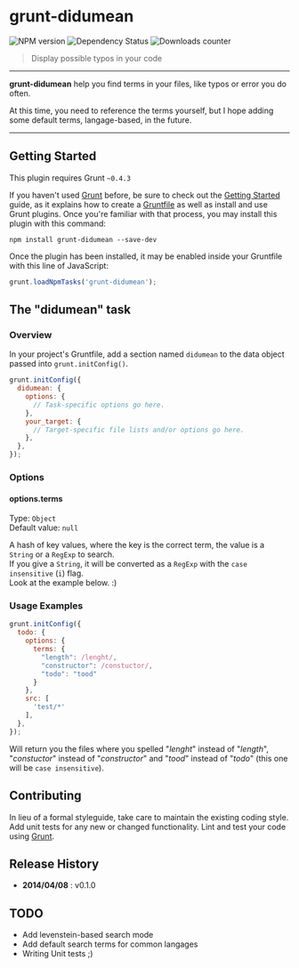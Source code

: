 # grunt-didumean

![NPM version](http://img.shields.io/npm/v/grunt-didumean.svg) ![Dependency Status](https://david-dm.org/leny/grunt-didumean.svg) ![Downloads counter](http://img.shields.io/npm/dm/grunt-didumean.svg)

> Display possible typos in your code

* * *

**grunt-didumean** help you find terms in your files, like typos or error you do often.

At this time, you need to reference the terms yourself, but I hope adding some default terms, langage-based, in the future.

* * *

## Getting Started
This plugin requires Grunt `~0.4.3`

If you haven't used [Grunt](http://gruntjs.com/) before, be sure to check out the [Getting Started](http://gruntjs.com/getting-started) guide, as it explains how to create a [Gruntfile](http://gruntjs.com/sample-gruntfile) as well as install and use Grunt plugins. Once you're familiar with that process, you may install this plugin with this command:

```shell
npm install grunt-didumean --save-dev
```

Once the plugin has been installed, it may be enabled inside your Gruntfile with this line of JavaScript:

```js
grunt.loadNpmTasks('grunt-didumean');
```

## The "didumean" task

### Overview
In your project's Gruntfile, add a section named `didumean` to the data object passed into `grunt.initConfig()`.

```js
grunt.initConfig({
  didumean: {
    options: {
      // Task-specific options go here.
    },
    your_target: {
      // Target-specific file lists and/or options go here.
    },
  },
});
```

### Options

#### options.terms
Type: `Object`  
Default value: `null`

A hash of key values, where the key is the correct term, the value is a `String` or a `RegExp` to search.  
If you give a `String`, it will be converted as a `RegExp` with the `case insensitive` (`i`) flag.  
Look at the example below. :)

### Usage Examples

```js
grunt.initConfig({
  todo: {
    options: {
      terms: {
        "length": /lenght/,
        "constructor": /constuctor/,
        "todo": "tood"
      }
    },
    src: [
      'test/*'
    ],
  },
});
```

Will return you the files where you spelled "*lenght*" instead of "*length*", "*constuctor*" instead of "*constructor*" and "*tood*" instead of "*todo*" (this one will be `case insensitive`).

## Contributing
In lieu of a formal styleguide, take care to maintain the existing coding style. Add unit tests for any new or changed functionality. Lint and test your code using [Grunt](http://gruntjs.com/).

## Release History

* **2014/04/08** : v0.1.0

## TODO

* Add levenstein-based search mode
* Add default search terms for common langages
* Writing Unit tests ;)
